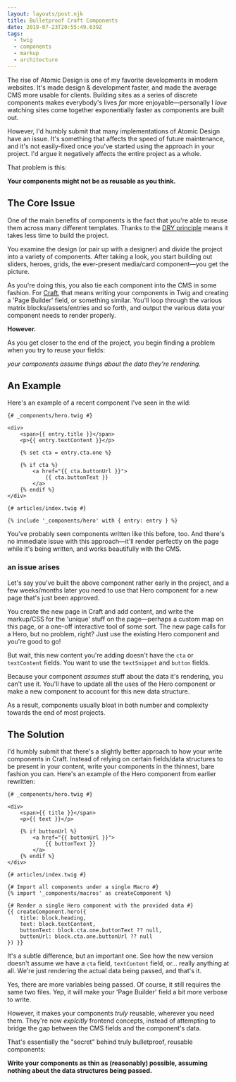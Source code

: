 ```yaml
---
layout: layouts/post.njk
title: Bulletproof Craft Components
date: 2019-07-23T20:55:49.639Z
tags:
  - twig
  - components
  - markup
  - architecture
---
```

The rise of Atomic Design is one of my favorite developments in modern websites. It's made design & development faster, and made the average CMS more usable for clients. Building sites as a series of discrete components makes everybody's lives *far* more enjoyable—personally I *love* watching sites come together exponentially faster as components are built out.

However, I'd humbly submit that many implementations of Atomic Design have an issue. It's something that affects the speed of future maintenance, and it's not easily-fixed once you've started using the approach in your project. I'd argue it negatively affects the entire project as a whole.

That problem is this:

**Your components might not be as reusable as you think.**

## The Core Issue

One of the main benefits of components is the fact that you're able to reuse them across many different templates. Thanks to the [DRY principle]() means it takes less time to build the project.

You examine the design (or pair up with a designer) and divide the project into a variety of components. After taking a look, you start building out sliders, heroes, grids, the ever-present media/card component—you get the picture.

As you're doing this, you also tie each component into the CMS in some fashion. For [Craft](), that means writing your components in Twig and creating a 'Page Builder' field, or something similar. You'll loop through the various matrix blocks/assets/entries and so forth, and output the various data your component needs to render properly.

**However.**

As you get closer to the end of the project, you begin finding a problem when you try to reuse your fields:

*your components *assume* things about the data they're rendering.*


## An Example

Here's an example of a recent component I've seen in the wild:

```twig
{# _components/hero.twig #}

<div>
    <span>{{ entry.title }}</span>
    <p>{{ entry.textContent }}</p>

    {% set cta = entry.cta.one %}

    {% if cta %}
        <a href="{{ cta.buttonUrl }}">
            {{ cta.buttonText }}
        </a>
    {% endif %}
</div>

{# articles/index.twig #}

{% include '_components/hero' with { entry: entry } %}
```

You've probably seen components written like this before, too. And there's no immediate issue with this approach—it'll render perfectly on the page while it's being written, and works beautifully with the CMS.

### an issue arises

Let's say you've built the above component rather early in the project, and a few weeks/months later you need to use that Hero component for a new page that's just been approved.

You create the new page in Craft and add content, and write the markup/CSS for the 'unique' stuff on the page—perhaps a custom map on this page, or a one-off interactive tool of some sort. The new page calls for a Hero, but no problem, right? Just use the existing Hero component and you're good to go!

But wait, this new content you're adding doesn't have the `cta` or `textContent` fields. You want to use the `textSnippet` and `button` fields.

Because your component *assumes* stuff about the data it's rendering, you can't use it. You'll have to update all the uses of the Hero component or make a new component to account for this new data structure.

As a result, components usually bloat in both number and complexity towards the end of most projects.

## The Solution

I'd humbly submit that there's a slightly better approach to how your write components in Craft. Instead of relying on certain fields/data structures to be present in your content, write your components in the thinnest, bare fashion you can. Here's an example of the Hero component from earlier rewritten:

```twig
{# _components/hero.twig #}

<div>
    <span>{{ title }}</span>
    <p>{{ text }}</p>

    {% if buttonUrl %}
        <a href="{{ buttonUrl }}">
            {{ buttonText }}
        </a>
    {% endif %}
</div>

{# articles/index.twig #}

{# Import all components under a single Macro #}
{% import '_components/macros' as createComponent %}

{# Render a single Hero component with the provided data #}
{{ createComponent.hero({
    title: block.heading,
    text: block.textContent,
    buttonText: block.cta.one.buttonText ?? null,
    buttonUrl: block.cta.one.buttonUrl ?? null
}) }}
```

It's a subtle difference, but an important one. See how the new version doesn't assume we have a `cta` field, `textContent` field, or&hellip; really anything at all. We're just rendering the actual data being passed, and that's it.

Yes, there are more variables being passed. Of course, it still requires the same two files. Yep, it will make your 'Page Builder' field a bit more verbose to write.

However, it makes your components *truly* reusable, wherever you need them. They're now *explcitly* frontend concepts, instead of attempting to bridge the gap between the CMS fields and the component's data.

That's essentially the "secret" behind truly bulletproof, reusable components:

**Write your components as thin as (reasonably) possible, assuming nothing about the data structures being passed.**
